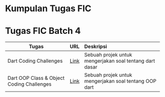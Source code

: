 # Kumpulan Tugas FIC

# Tugas FIC Batch 4
| Tugas        | URL | Deskripsi |
| ---------------- |:---:|:----------|
| Dart Coding Challenges | [Link](https://github.com/Jauhariq/FIC/tree/fic4_coding_challenge_dart) | Sebuah projek untuk mengerjakan soal tentang dart dasar |
| Dart OOP Class & Object Coding Challenges | [Link](https://github.com/Jauhariq/FIC/tree/fic4_class_object_challenge_dart) | Sebuah projek untuk mengerjakan soal tentang OOP dart |
